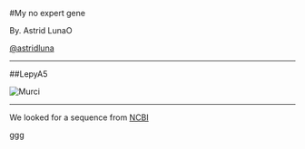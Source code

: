 #My no expert gene

By. Astrid LunaO

[@astridluna](https://github.com/astridluna)

---
##LepyA5


![Murci](http://blogs.ciencia.unam.mx/lahuella/files/2014/11/Bego1.jpg)

---


We looked for a sequence from [NCBI](http://www.ncbi.nlm.nih.gov/nuccore/JN598900.1)

ggg